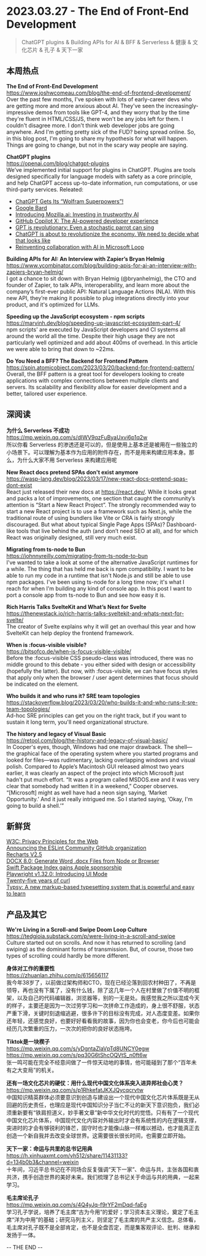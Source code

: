 2023.03.27 - The End of Front-End Development  
========  

> ChatGPT plugins & Building APIs for AI & BFF & Serverless & 健康 & 文化芯片 & 孔子 & 天下一家

## 本周热点

**The End of Front-End Development**  
https://www.joshwcomeau.com/blog/the-end-of-frontend-development/  
Over the past few months, I've spoken with lots of early-career devs who are getting more and more anxious about AI. They've seen the increasingly-impressive demos from tools like GPT-4, and they worry that by the time they're fluent in HTML/CSS/JS, there won't be any jobs left for them. I couldn't disagree more. I don't think web developer jobs are going anywhere. And I'm getting pretty sick of the FUD? being spread online. So, in this blog post, I'm going to share my hypothesis for what will happen. Things are going to change, but not in the scary way people are saying.

**ChatGPT plugins**  
https://openai.com/blog/chatgpt-plugins  
We’ve implemented initial support for plugins in ChatGPT. Plugins are tools designed specifically for language models with safety as a core principle, and help ChatGPT access up-to-date information, run computations, or use third-party services. Releated:  
- [ChatGPT Gets Its “Wolfram Superpowers”!](https://writings.stephenwolfram.com/2023/03/chatgpt-gets-its-wolfram-superpowers/)  
- [Google Bard](https://bard.google.com/)  
- [Introducing Mozilla.ai: Investing in trustworthy AI](https://blog.mozilla.org/en/mozilla/introducing-mozilla-ai-investing-in-trustworthy-ai/)  
- [GitHub Copilot X: The AI-powered developer experience](https://github.blog/2023-03-22-github-copilot-x-the-ai-powered-developer-experience/)  
- [GPT is revolutionary: Even a stochastic parrot can sing](https://buttondown.email/hillelwayne/archive/gpt-is-revolutionary/)  
- [ChatGPT is about to revolutionize the economy. We need to decide what that looks like](https://www.technologyreview.com/2023/03/25/1070275/chatgpt-revolutionize-economy-decide-what-looks-like/)  
- [Reinventing collaboration with AI in Microsoft Loop](https://techcommunity.microsoft.com/t5/microsoft-365-blog/reinventing-collaboration-with-ai-in-microsoft-loop/ba-p/3769004)  

**Building APIs for AI: An Interview with Zapier’s Bryan Helmig**  
https://www.ycombinator.com/blog/building-apis-for-ai-an-interview-with-zapiers-bryan-helmig/  
I got a chance to sit down with Bryan Helmig (@bryanhelmig), the CTO and founder of Zapier, to talk APIs, interoperability, and learn more about the company’s first-ever public API: Natural Language Actions (NLA). With this new API, they’re making it possible to plug integrations directly into your product, and it's optimized for LLMs.  

**Speeding up the JavaScript ecosystem - npm scripts**  
https://marvinh.dev/blog/speeding-up-javascript-ecosystem-part-4/  
npm scripts' are executed by JavaScript developers and CI systems all around the world all the time. Despite their high usage they are not particularly well optimized and add about 400ms of overhead. In this article we were able to bring that down to ~22ms.

**Do You Need a BFF? The Backend for Frontend Pattern**  
https://spin.atomicobject.com/2023/03/20/backend-for-frontend-pattern/  
Overall, the BFF pattern is a great tool for developers looking to create applications with complex connections between multiple clients and servers. Its scalability and flexibility allow for easier development and a better, tailored user experience.

## 深阅读

**为什么 Serverless 不成功**  
https://mp.weixin.qq.com/s/dIWV9qzFuByaUxvi6p1q2w  
所以你看 Serverless 的渗透还是可以的，但是使用上基本还是被用在一些独立的小场景下。可以理解为基本作为应用的附件存在，而不是用来构建应用本身。那么，为什么大家不用 Serverless 来构建应用呢

**New React docs pretend SPAs don't exist anymore**  
https://wasp-lang.dev/blog/2023/03/17/new-react-docs-pretend-spas-dont-exist  
React just released their new docs at https://react.dev/. While it looks great and packs a lot of improvements, one section that caught the community’s attention is “Start a New React Project”. The strongly recommended way to start a new React project is to use a framework such as Next.js, while the traditional route of using bundlers like Vite or CRA is fairly strongly discouraged. But what about typical Single Page Apps (SPAs)? Dashboard-like tools that live behind the auth (and don’t need SEO at all), and for which React was originally designed, still very much exist.

**Migrating from ts-node to Bun**  
https://johnnyreilly.com/migrating-from-ts-node-to-bun  
I've wanted to take a look at some of the alternative JavaScript runtimes for a while. The thing that has held me back is npm compatibility. I want to be able to run my code in a runtime that isn't Node.js and still be able to use npm packages. I've been using ts-node for a long time now; it's what I reach for when I'm building any kind of console app. In this post I want to port a console app from ts-node to Bun and see how easy it is.

**Rich Harris Talks SvelteKit and What’s Next for Svelte**  
https://thenewstack.io/rich-harris-talks-sveltekit-and-whats-next-for-svelte/  
The creator of Svelte explains why it will get an overhaul this year and how SvelteKit can help deploy the frontend framework.

**When is :focus-visible visible?**  
https://bitsofco.de/when-is-focus-visible-visible/  
Before the :focus-visible CSS pseudo-class was introduced, there was no middle ground to this debate - you either sided with design or accessibility (hopefully the latter). But now, with :focus-visible, we can have focus styles that apply only when the browser / user agent determines that focus should be indicated on the element.

**Who builds it and who runs it? SRE team topologies**  
https://stackoverflow.blog/2023/03/20/who-builds-it-and-who-runs-it-sre-team-topologies/  
Ad-hoc SRE principles can get you on the right track, but if you want to sustain it long term, you'll need organizational structure.

**The history and legacy of Visual Basic**  
https://retool.com/blog/the-history-and-legacy-of-visual-basic/  
In Cooper's eyes, though, Windows had one major drawback. The shell—the graphical face of the operating system where you started programs and looked for files—was rudimentary, lacking overlapping windows and visual polish. Compared to Apple’s Macintosh GUI released almost two years earlier, it was clearly an aspect of the project into which Microsoft just hadn't put much effort. “It was a program called MSDOS.exe and it was very clear that somebody had written it in a weekend,” Cooper observes. “[Microsoft] might as well have had a neon sign saying, ‘Market Opportunity.’ And it just really intrigued me. So I started saying, ‘Okay, I'm going to build a shell.’”

## 新鲜货

[W3C: Privacy Principles for the Web](https://www.w3.org/blog/2023/03/privacy-principles-for-the-web/)  
[Announcing the ESLint Community GitHub organization](https://eslint.org/blog/2023/03/announcing-eslint-community-org/)  
[Recharts V2.5](https://github.com/recharts/recharts/releases/tag/v2.5.0)  
[DOCX 8.0: Generate Word .docx Files from Node or Browser](https://docx.js.org/#/)  
[Swift Package Index gains Apple sponsorship](https://www.swift.org/blog/swift-package-index-developer-spotlight/)  
[Playwright v1.32.0: Introducing UI Mode](https://github.com/microsoft/playwright/releases/tag/v1.32.0)  
[Twenty-five years of curl](https://daniel.haxx.se/blog/2023/03/20/twenty-five-years-of-curl/)  
[Typsy: A new markup-based typesetting system that is powerful and easy to learn](https://github.com/typst/typst)  

## 产品及其它  

**We're Living in a Scroll-and Swipe Doom Loop Culture**  
https://tedgioia.substack.com/p/were-living-in-a-scroll-and-swipe  
Culture started out on scrolls. And now it has returned to scrolling (and swiping) as the dominant forms of transmission. But, of course, those two types of scrolling could hardly be more different.

**身体对工作的重要性**  
https://zhuanlan.zhihu.com/p/615656117  
我今年38岁了，以前做过架构师和CTO，现在已经沦落到回农村种田了，不再是领导，再也没有下属了，没有什么钱，除了这几年一个人在村里做了价值不明的框架，以及自己的代码编辑器，浏览器等，别的一无是处。我感觉我之所以混成今天的样子，主要还是因为一次过劳学习和一次拼命工作造成的，身上很不舒服，状态严重下滑，关键时刻退缩逃避，很多许下的目标没有完成，对人态度变差。如果你还年轻，还感觉良好，也要好好看看我的故事，因为你也会变老，你今后也可能会经历几次繁重的压力，一次次的把你的良好状态拖垮。

**Tiktok是一块楔子**  
https://mp.weixin.qq.com/s/yDgntaZlaVpTd8UNCY0egw  
https://mp.weixin.qq.com/s/pq30G6tShcOQVtS_n0ft6w  
张一鸣可能在完全不经意间做了一件惊天动地的事情，他可能碰到了那个“百年未有之大变局”的机关。

**还有一场文化芯片的硬仗：用什么现代中国文化体系突入进异邦社会心灵？**  
https://mp.weixin.qq.com/s/p1RhkefatJKXJQycqcrvtw  
中国知识精英群体必须要意识到创造与建设出一个现代中国文化芯片体系既是无从回避的历史责任，也理应是现代中国知识分子当仁不让的新天下意识抱负，我们必须重新要有“铁肩担道义，妙手著文章”新中华文化时代的觉悟。只有有了一个现代中国文化芯片体系，中国现代文化内容对外输出时才会有系统性的内在逻辑支撑，突进时的才会有够锐利的锋芒，固守时也才能像山脉一样难以撼动，也才能真正去创造一个新自我并去改变全球世界。这需要很长很长时间，也需要立即开始。

**天下一家：命运与共里的总书记用典**  
https://h.xinhuaxmt.com/vh512/share/11431133?d=134b0b3&channel=weixin  
十年间，习近平总书记在不同场合反复强调“天下一家”、命运与共，主张各国和衷共济，携手创造世界的美好未来。我们梳理了总书记关于命运与共的用典，一起来学习。

**毛主席论孔子**  
https://mp.weixin.qq.com/s/4Q4yJq-f9rYF2mDqd-faEg  
学习孔子学说，培养了毛主席“古为今用”的爱好；学习资本主义理论，奠定了毛主席“洋为中用”的基础；研究马列主义，则坚定了毛主席的共产主义信念。总体看，毛主席对孔子既不是全部肯定，也不是全盘否定，而是集客观评论、批判、继承和发扬于一体。

-- THE END --

